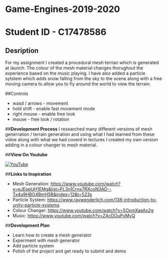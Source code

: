 # Game-Engines-2019-2020
# Student ID - C17478586

## **Desription**

For my assignment I created a procedural mesh terrian which is generated at launch. The colour of the mesh material changes thorughout the experience based on the music playing. I have also added a particle sytstem which adds snow falling from the sky to the scene along with a free moving camera to allow you to fly around the world to view the terrain.


##Controls
- wasd / arrows	- movement
-	hold shift		- enable fast movement mode
-	right mouse  	- enable free look
-	mouse			- free look / rotation




##**Development Process**
I researched many different versions of mesh generration / terrain generation and using what I had learned from these vidoe along with what we had coverd in lectures I created my own version adding in a colour changer to mesh material.



##**View On Youtube**

[![YouTube](http://img.youtube.com/vi/I0Z091x4M2A/0.jpg)](https://www.youtube.com/watch?v=I0Z091x4M2A)




##**Links to Inspiration**
- Mesh Generation: https://www.youtube.com/watch?v=eJEpeUH1EMg&list=PL3n1Crnx7RXcoN3AD--Tx4u9HBO4BmH5B&index=12&t=523s
- Particle System: https://www.raywenderlich.com/138-introduction-to-unity-particle-systems
- Colour Changer: https://www.youtube.com/watch?v=5OxmXaeAx2g
- Music: https://www.youtube.com/watch?v=ZAcDOuPxMyQ


##**Development Plan**
- Learn how to create a mesh generator
- Experiment with mesh generator
- Add particle system
- Polish of the project and get ready to submit and demo


